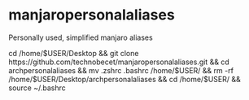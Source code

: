 # manjaropersonalaliases


Personally used, simplified manjaro aliases

cd /home/$USER/Desktop && git clone https://github.com/technobecet/manjaropersonalaliases.git && cd archpersonalaliases && mv .zshrc .bashrc /home/$USER/ && rm -rf /home/$USER/Desktop/archpersonalaliases && cd /home/$USER/ && source ~/.bashrc


